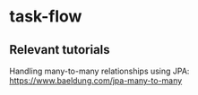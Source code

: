 # task-flow

## Relevant tutorials

Handling many-to-many relationships using JPA: https://www.baeldung.com/jpa-many-to-many